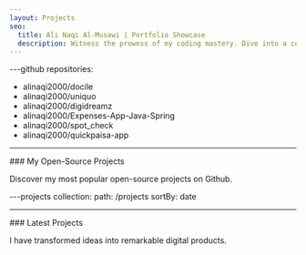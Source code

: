 ```yaml
---
layout: Projects
seo:
  title: Ali Naqi Al-Musawi | Portfolio Showcase
  description: Witness the prowess of my coding mastery. Dive into a collection of innovative projects spanning web applications, analytics, and hybrid mobile app development.
---
```


---github
repositories:

- alinaqi2000/docile
- alinaqi2000/uniquo
- alinaqi2000/digidreamz
- alinaqi2000/Expenses-App-Java-Spring
- alinaqi2000/spot_check
- alinaqi2000/quickpaisa-app

---

<PageTitle>
  ### My Open-Source Projects
</PageTitle>

Discover my most popular open-source projects on Github.

---projects
collection:
path: /projects
sortBy: date

---

<PageTitle>
  ### Latest Projects
</PageTitle>

I have transformed ideas into remarkable digital products.
